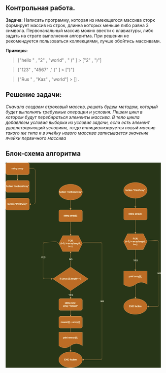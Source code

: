 ## Контрольная работа.

**Задача**: Написать программу, которая из имеющегося массива сторк формирует массив из строк, длинна которых меньше либо равна 3 символа. Первоначальный массив можно ввести с клавиатуры, либо задать на страте выполнения алгоритма. При решении не рекомендуется пользоваться коллекциями, лучше обойтись массивами.

__Примеры__: 

> ["hello " , "2" , "world" , " )" ] > ["2" , ")"]

> ["123" , "4567" ," )" ] > [")"]

> ["Rus " , "Kaz" , "world"] > [] .


## Решение задачи:

*Сначала создаем строковый массив, решать будем методом, который будет выполнять требуемые операции и условия.
Пишем цикл в котором будут перебираться элементы массива. В тело цикла добавляем условия выборки из условия задачи, если есть элемент удовлетворяющий условиям, тогда иннициализируется новый массив такого же типа и в ячейку нового массива записывается значение ячейки первичного массива*

## Блок-схема алгоритма  
![что-то пошло не так](block_shema.drawio.png)